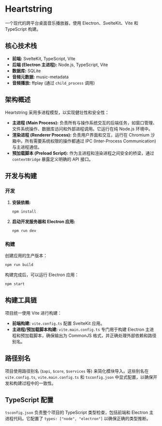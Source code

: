 # Heartstring

一个现代的跨平台桌面音乐播放器，使用 Electron、SvelteKit、Vite 和 TypeScript 构建。

## 核心技术栈

*   **前端:** SvelteKit, TypeScript, Vite
*   **后端 (Electron 主进程):** Node.js, TypeScript, Vite
*   **数据库:** SQLite
*   **音频元数据:** music-metadata
*   **音频播放:** ffplay (通过 `child_process` 调用)

## 架构概述

Heartstring 采用多进程模型，以实现健壮性和安全性：

*   **主进程 (Main Process):** 负责所有与操作系统交互的后端任务，如窗口管理、文件系统操作、数据库访问和外部进程调用。它运行在纯 Node.js 环境中。
*   **渲染进程 (Renderer Process):** 负责用户界面和交互，运行在 Chromium 沙箱中。所有需要系统权限的操作都通过 IPC (Inter-Process Communication) 与主进程通信。
*   **预加载脚本 (Preload Script):** 作为主进程和渲染进程之间安全的桥梁，通过 `contextBridge` 暴露定义明确的 API 接口。

## 开发与构建

### 开发

1.  **安装依赖:**
    ```bash
    npm install
    ```
2.  **启动开发服务器和 Electron 应用:**
    ```bash
    npm run dev
    ```

### 构建

创建应用的生产版本：

```bash
npm run build
```

构建完成后，可以运行 Electron 应用：

```bash
npm start
```

## 构建工具链

项目统一使用 Vite 进行构建：

*   **前端构建:** `vite.config.ts` 配置 SvelteKit 应用。
*   **主进程/预加载脚本构建:** `vite.main.config.ts` 专门用于构建 Electron 主进程和预加载脚本，确保输出为 CommonJS 格式，并正确处理外部依赖和路径别名。

## 路径别名

项目使用路径别名 (`$api`, `$core`, `$services` 等) 来简化模块导入。这些别名在 `vite.config.ts`, `vite.main.config.ts` 和 `tsconfig.json` 中显式配置，以确保开发和构建过程中的一致性。

## TypeScript 配置

`tsconfig.json` 负责整个项目的 TypeScript 类型检查，包括前端和 Electron 主进程代码。它配置了 `types: ["node", "electron"]` 以确保正确的类型推断。

